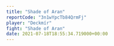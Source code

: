 ```yaml
---
title: "Shade of Aran"
reportCode: "3n1wYpcTb84QrmFj"
player: "Deckmír"
fight: "Shade of Aran"
date: 2021-07-18T18:55:34.719000+00:00
---
```

